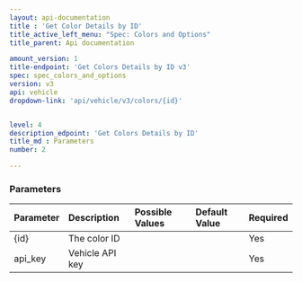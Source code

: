 ```yaml
---
layout: api-documentation
title : 'Get Color Details by ID'
title_active_left_menu: "Spec: Colors and Options"
title_parent: Api documentation

amount_version: 1
title-endpoint: 'Get Colors Details by ID v3'
spec: spec_colors_and_options
version: v3
api: vehicle
dropdown-link: 'api/vehicle/v3/colors/{id}'


level: 4
description_edpoint: 'Get Colors Details by ID'
title_md : Parameters
number: 2

---
```


### Parameters

| Parameter  | Description                           | Possible Values   | Default Value | Required |
|:-----------|:--------------------------------------|:----------------- |:------------- |:-------- |
| {id}       | The color ID                          |                   |               | Yes      |
| api_key    | Vehicle API key                       |                   |               | Yes      |
